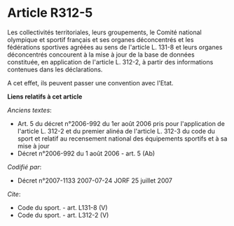 # Article R312-5

Les collectivités territoriales, leurs groupements, le Comité national olympique et sportif français et ses organes
déconcentrés et les fédérations sportives agréées au sens de l'article L. 131-8 et leurs organes déconcentrés concourent à la
mise à jour de la base de données constituée, en application de l'article L. 312-2, à partir des informations contenues dans
les déclarations.

A cet effet, ils peuvent passer une convention avec l'Etat.

**Liens relatifs à cet article**

_Anciens textes_:

  - Art. 5 du décret n°2006-992 du 1er août 2006 pris pour l'application de l'article L. 312-2 et du premier alinéa de l'article L. 312-3 du code du sport et relatif au recensement national des équipements sportifs et à sa mise à jour
  - Décret n°2006-992 du 1 août 2006 - art. 5 (Ab)

_Codifié par_:

  - Décret n°2007-1133 2007-07-24 JORF 25 juillet 2007

_Cite_:

  - Code du sport. - art. L131-8 (V)
  - Code du sport. - art. L312-2 (V)
